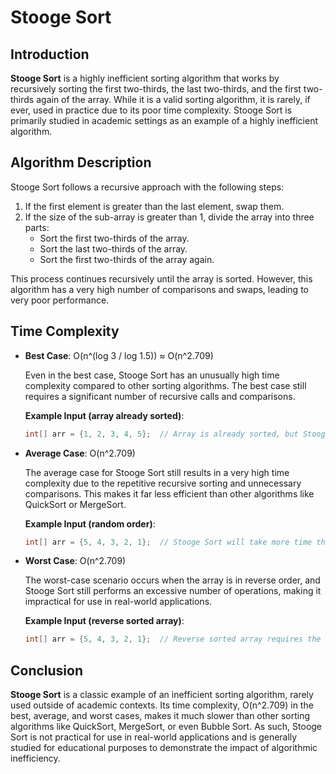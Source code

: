 # Stooge Sort

## Introduction

**Stooge Sort** is a highly inefficient sorting algorithm that works by recursively sorting the first two-thirds, the last two-thirds, and the first two-thirds again of the array. While it is a valid sorting algorithm, it is rarely, if ever, used in practice due to its poor time complexity. Stooge Sort is primarily studied in academic settings as an example of a highly inefficient algorithm.

## Algorithm Description

Stooge Sort follows a recursive approach with the following steps:

1. If the first element is greater than the last element, swap them.
2. If the size of the sub-array is greater than 1, divide the array into three parts:
   - Sort the first two-thirds of the array.
   - Sort the last two-thirds of the array.
   - Sort the first two-thirds of the array again.

This process continues recursively until the array is sorted. However, this algorithm has a very high number of comparisons and swaps, leading to very poor performance.

## Time Complexity

- **Best Case**: O(n^(log 3 / log 1.5)) ≈ O(n^2.709)

  Even in the best case, Stooge Sort has an unusually high time complexity compared to other sorting algorithms. The best case still requires a significant number of recursive calls and comparisons.

  **Example Input (array already sorted)**:

  ```java
  int[] arr = {1, 2, 3, 4, 5};  // Array is already sorted, but Stooge Sort will still perform multiple comparisons
  ```

- **Average Case**: O(n^2.709)

  The average case for Stooge Sort still results in a very high time complexity due to the repetitive recursive sorting and unnecessary comparisons. This makes it far less efficient than other algorithms like QuickSort or MergeSort.

  **Example Input (random order)**:

  ```java
  int[] arr = {5, 4, 3, 2, 1};  // Stooge Sort will take more time than necessary for sorting this random array
  ```

- **Worst Case**: O(n^2.709)

  The worst-case scenario occurs when the array is in reverse order, and Stooge Sort still performs an excessive number of operations, making it impractical for use in real-world applications.

  **Example Input (reverse sorted array)**:

  ```java
  int[] arr = {5, 4, 3, 2, 1};  // Reverse sorted array requires the maximum number of operations
  ```

## Conclusion

**Stooge Sort** is a classic example of an inefficient sorting algorithm, rarely used outside of academic contexts. Its time complexity, O(n^2.709) in the best, average, and worst cases, makes it much slower than other sorting algorithms like QuickSort, MergeSort, or even Bubble Sort. As such, Stooge Sort is not practical for use in real-world applications and is generally studied for educational purposes to demonstrate the impact of algorithmic inefficiency.
